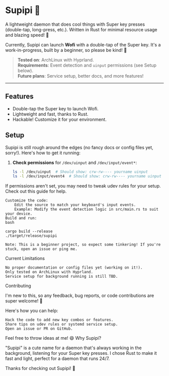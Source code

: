 # Supipi 🐰

A lightweight daemon that does cool things with Super key presses (double-tap, long-press, etc.). Written in Rust for minimal resource usage and blazing speed! 🚀

Currently, Supipi can launch **Wofi** with a double-tap of the Super key. It's a work-in-progress, built by a beginner, so please be kind! 🙏

> **Tested on**: ArchLinux with Hyprland.  
> **Requirements**: Event detection and `uinput` permissions (see Setup below).  
> **Future plans**: Service setup, better docs, and more features!

---

## Features
- Double-tap the Super key to launch Wofi.
- Lightweight and fast, thanks to Rust.
- Hackable! Customize it for your environment.

## Setup
Supipi is still rough around the edges (no fancy docs or config files yet, sorry!). Here's how to get it running:

1. **Check permissions** for `/dev/uinput` and `/dev/input/event*`:
   ```bash
   ls -l /dev/uinput  # Should show: crw-rw---- yourname uinput
   ls -l /dev/input/event4  # Should show: crw-rw---- yourname uinput

If permissions aren't set, you may need to tweak udev rules for your setup. Check out this guide for help.

    Customize the code:
        Edit the source to match your keyboard's input events.
        Example: Modify the event detection logic in src/main.rs to suit your device.
    Build and run:
    bash

    cargo build --release
    ./target/release/supipi

    Note: This is a beginner project, so expect some tinkering! If you're stuck, open an issue or ping me.

Current Limitations

    No proper documentation or config files yet (working on it!).
    Only tested on ArchLinux with Hyprland.
    Service setup for background running is still TBD.

Contributing

I'm new to this, so any feedback, bug reports, or code contributions are super welcome! 🌟

Here's how you can help:

    Hack the code to add new key combos or features.
    Share tips on udev rules or systemd service setup.
    Open an issue or PR on GitHub.

Feel free to throw ideas at me! 😄
Why Supipi?

"Supipi" is a cute name for a daemon that's always working in the background, listening for your Super key presses. I chose Rust to make it fast and light, perfect for a daemon that runs 24/7.

Thanks for checking out Supipi! 🐰